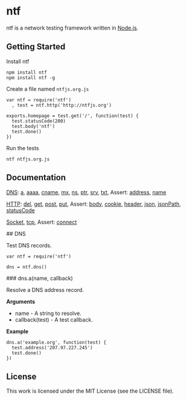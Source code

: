ntf
===

ntf is a network testing framework written in [Node.js](http://nodejs.org/).

## Getting Started

Install ntf

    npm install ntf
    npm install ntf -g

Create a file named `ntfjs.org.js`

    var ntf = require('ntf')
      , test = ntf.http('http://ntfjs.org')

    exports.homepage = test.get('/', function(test) {
      test.statusCode(200)
      test.body('ntf')
      test.done()
    })

Run the tests

    ntf ntfjs.org.js

## Documentation

[DNS](#dns): [a](#dns-a), [aaaa](#dns-aaaa), [cname](#dns-cname), [mx](#dns-mx), [ns](#dns-ns), [ptr](#dns-ptr), [srv](#dns-srv), [txt](#dns-txt), Assert: [address](#dns-assert-address), [name](#dns-assert-name)

[HTTP](#http): [del](#http-del), [get](#http-get), [post](#http-post), [put](#http-put), Assert: [body](#http-assert-body), [cookie](#http-assert-cookie), [header](#http-assert-header), [json](#http-assert-json), [jsonPath](#http-assert-jsonPath), [statusCode](#http-assert-statusCode)

[Socket](#socket), [tcp](#socket-tcp), Assert: [connect](#socket-assert-connect)

<a name="dns" />
## DNS

Test DNS records.

    var ntf = require('ntf')

    dns = ntf.dns()

<a name="dns-a" />
### dns.a(name, callback)

Resolve a DNS address record.

__Arguments__

* name - A string to resolve.
* callback(test) - A test callback.

__Example__

    dns.a('example.org', function(test) {
      test.address('207.97.227.245')
      test.done()
    })

## License

This work is licensed under the MIT License (see the LICENSE file).
